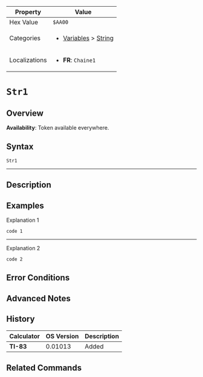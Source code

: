 | Property      | Value |
|---------------|-------|
| Hex Value     | `$AA00`|
| Categories    | <ul><li>[Variables](<../categories/Variables.md>) > [String](<../categories/Variables.md#String>)</li></ul> |
| Localizations | <ul><li><b>FR</b>: `Chaine1`</li></ul> |

# `Str1`

## Overview



<b>Availability</b>: Token available everywhere.

## Syntax
`Str1`

<hr>

## Description


## Examples

Explanation 1
```ti-basic
code 1
```
---
Explanation 2
```ti-basic
code 2
```

## Error Conditions


## Advanced Notes


## History
| Calculator | OS Version | Description |
|------------|------------|-------------|
| <b>TI-83</b> | 0.01013 | Added |

## Related Commands

